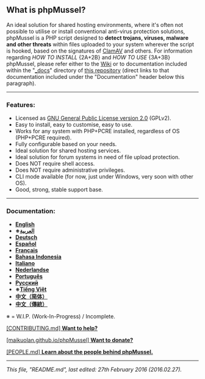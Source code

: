 ## **What is phpMussel?**

An ideal solution for shared hosting environments, where it's often not possible to utilise or install conventional anti-virus protection solutions, phpMussel is a PHP script designed to **detect trojans, viruses, malware and other threats** within files uploaded to your system wherever the script is hooked, based on the signatures of [ClamAV](http://www.clamav.net/) and others. For information regarding *HOW TO INSTALL* {2A+2B} and *HOW TO USE* {3A+3B} phpMussel, please refer either to the [Wiki](https://github.com/Maikuolan/phpMussel/wiki) or to documentation included within the "[_docs](https://github.com/Maikuolan/phpMussel/tree/master/_docs)" directory of [this repository](https://github.com/Maikuolan/phpMussel) (direct links to that documentation included under the "Documentation" header below this paragraph).

---

### Features:
- Licensed as [GNU General Public License version 2.0](https://github.com/Maikuolan/phpMussel/blob/master/LICENSE.txt) (GPLv2).
- Easy to install, easy to customise, easy to use.
- Works for any system with PHP+PCRE installed, regardless of OS (PHP+PCRE required).
- Fully configurable based on your needs.
- Ideal solution for shared hosting services.
- Ideal solution for forum systems in need of file upload protection.
- Does NOT require shell access.
- Does NOT require administrative privileges.
- CLI mode available (for now, just under Windows, very soon with other OS).
- Good, strong, stable support base.

---

### Documentation:
- **[English](https://github.com/Maikuolan/phpMussel/blob/master/_docs/readme.en.md)**
- **※[العربية‏](https://github.com/Maikuolan/phpMussel/blob/master/_docs/readme.ar.md)**
- **[Deutsch](https://github.com/Maikuolan/phpMussel/blob/master/_docs/readme.de.md)**
- **[Español](https://github.com/Maikuolan/phpMussel/blob/master/_docs/readme.es.md)**
- **[Français](https://github.com/Maikuolan/phpMussel/blob/master/_docs/readme.fr.md)**
- **[Bahasa Indonesia](https://github.com/Maikuolan/phpMussel/blob/master/_docs/readme.id.md)**
- **[Italiano](https://github.com/Maikuolan/phpMussel/blob/master/_docs/readme.it.md)**
- **[Nederlandse](https://github.com/Maikuolan/phpMussel/blob/master/_docs/readme.nl.md)**
- **[Português](https://github.com/Maikuolan/phpMussel/blob/master/_docs/readme.pt.md)**
- **[Русский](https://github.com/Maikuolan/phpMussel/blob/master/_docs/readme.ru.md)**
- **※[Tiếng Việt](https://github.com/Maikuolan/phpMussel/blob/master/_docs/readme.vi.md)**
- **[中文（简体）](https://github.com/Maikuolan/phpMussel/blob/master/_docs/readme.zh.md)**
- **[中文（傳統）](https://github.com/Maikuolan/phpMussel/blob/master/_docs/readme.zh-TW.md)**

※ = W.I.P. (Work-In-Progress) / Incomplete.

[\[CONTRIBUTING.md\] **Want to help?**](https://github.com/Maikuolan/phpMussel/blob/master/CONTRIBUTING.md)

[\[maikuolan.github.io/phpMussel\] **Want to donate?**](http://maikuolan.github.io/phpMussel/)

[\[PEOPLE.md\] **Learn about the people behind phpMussel.**](https://github.com/Maikuolan/phpMussel/blob/master/PEOPLE.md)

---

*This file, "README.md", last edited: 27th February 2016 (2016.02.27).*
